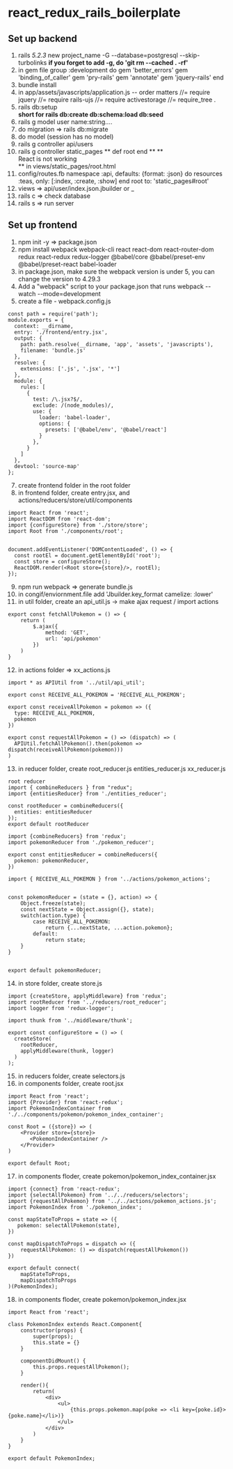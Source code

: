 # react_redux_rails_boilerplate

## Set up backend

1. rails _5.2.3_ new project_name -G --database=postgresql --skip-turbolinks
    **if you forget to add -g, do 'git rm --cached . -rf'**
2. in gem file 
  group :development do
    gem 'better_errors'
    gem 'binding_of_caller'
    gem 'pry-rails'
    gem 'annotate'
    gem 'jquery-rails'
  end
3. bundle install
4. in app/assets/javascripts/application.js -- order matters
  //= require jquery
  //= require rails-ujs
  //= require activestorage
  //= require_tree .
5. rails db:setup  
    **short for rails db:create db:schema:load db:seed**
6. rails g model user name:string.... 
7. do migration => rails db:migrate
8. do model (session has no model)
9. rails g controller api/users 
10. rails g controller static_pages 
  ** def root end ** 
  **  <div id="root">React is not working</div> ** in views/static_pages/root.html 
11. config/routes.fb
  namespace :api, defaults: {format: :json} do
    resources :teas, only: [:index, :create, :show]
  end
  root to: 'static_pages#root' 
13. views => api/user/index.json.jbuilder or _
14. rails c => check database
15. rails s => run server


## Set up frontend
1. npm init -y => package.json 
2. npm install webpack webpack-cli react react-dom react-router-dom redux react-redux redux-logger @babel/core @babel/preset-env @babel/preset-react babel-loader
3. in package.json, make sure the webpack version is under 5, you can change the version to 4.29.3
4. Add a "webpack" script to your package.json that runs webpack --watch --mode=development
5. create a file - webpack.config.js 
```
const path = require('path');
module.exports = {
  context: __dirname,
  entry: './frontend/entry.jsx',
  output: {
    path: path.resolve(__dirname, 'app', 'assets', 'javascripts'),
    filename: 'bundle.js'
  },
  resolve: {
    extensions: ['.js', '.jsx', '*']
  },
  module: {
    rules: [
      {
        test: /\.jsx?$/,
        exclude: /(node_modules)/,
        use: {
          loader: 'babel-loader',
          options: {
            presets: ['@babel/env', '@babel/react']
          }
        },
      }
    ]
  },
  devtool: 'source-map'
};
```
7. create frontend folder in the root folder
8. in frontend folder, create entry.jsx, and actions/reducers/store/util/components
```
import React from 'react';
import ReactDOM from 'react-dom';
import {configureStore} from './store/store';
import Root from './components/root';


document.addEventListener('DOMContentLoaded', () => {
  const rootEl = document.getElementById('root');
  const store = configureStore();
  ReactDOM.render(<Root store={store}/>, rootEl);
});
```

9. npm run webpack => generate bundle.js
10. in congif/enviornment.file add 'Jbuilder.key_format camelize: :lower' 
11. in util folder, create an api_util.js -> make ajax request / import actions
```
export const fetchAllPokemon = () => {
    return (
        $.ajax({
            method: 'GET',
            url: 'api/pokemon'
        })
    )
}
```
12. in actions folder => xx_actions.js 
```
import * as APIUtil from '../util/api_util';

export const RECEIVE_ALL_POKEMON = 'RECEIVE_ALL_POKEMON';

export const receiveAllPokemon = pokemon => ({
  type: RECEIVE_ALL_POKEMON,
  pokemon
})

export const requestAllPokemon = () => (dispatch) => (
  APIUtil.fetchAllPokemon().then(pokemon => dispatch(receiveAllPokemon(pokemon))) 
)
```
13. in reducer folder, create root_reducer.js entities_reducer.js xx_reducer.js
```
root reducer 
import { combineReducers } from "redux";
import {entitiesReducer} from './entities_reducer';

const rootReducer = combineReducers({
  entities: entitiesReducer
});
export default rootReducer
```
```
import {combineReducers} from 'redux';
import pokemonReducer from './pokemon_reducer';

export const entitiesReducer = combineReducers({
  pokemon: pokemonReducer,
})
```
```
import { RECEIVE_ALL_POKEMON } from '../actions/pokemon_actions';


const pokemonReducer = (state = {}, action) => {
    Object.freeze(state);
    const nextState = Object.assign({}, state);
    switch(action.type) {
        case RECEIVE_ALL_POKEMON:
            return {...nextState, ...action.pokemon};
        default:
            return state; 
    }
}


export default pokemonReducer;
```
14. in store folder, create store.js 
```
import {createStore, applyMiddleware} from 'redux';
import rootReducer from '../reducers/root_reducer';
import logger from 'redux-logger';

import thunk from '../middleware/thunk';

export const configureStore = () => (
  createStore(
    rootReducer,
    applyMiddleware(thunk, logger)
  )
);
```
15. in reducers folder, create selectors.js
16. in components folder, create root.jsx 
```
import React from 'react';
import {Provider} from 'react-redux';
import PokemonIndexContainer from './../components/pokemon/pokemon_index_container';

const Root = ({store}) => (
    <Provider store={store}>
       <PokemonIndexContainer />
    </Provider>
)

export default Root;
```
17. in components floder, create pokemon/pokemon_index_container.jsx
```
import {connect} from 'react-redux';
import {selectAllPokemon} from '../../reducers/selectors';
import {requestAllPokemon} from '../../actions/pokemon_actions.js';
import PokemonIndex from './pokemon_index';

const mapStateToProps = state => ({
   pokemon: selectAllPokemon(state),
})

const mapDispatchToProps = dispatch => ({
    requestAllPokemon: () => dispatch(requestAllPokemon())
})

export default connect(
    mapStateToProps,
    mapDispatchToProps
)(PokemonIndex);
```
18. in components floder, create pokemon/pokemon_index.jsx
```
import React from 'react';

class PokemonIndex extends React.Component{
    constructor(props) {
        super(props);
        this.state = {}
    }

    componentDidMount() {
        this.props.requestAllPokemon();
    }

    render(){
        return(
            <div>
                <ul>
                    {this.props.pokemon.map(poke => <li key={poke.id}>{poke.name}</li>)}
                </ul>
            </div>
        )
    }
}

export default PokemonIndex;
```

